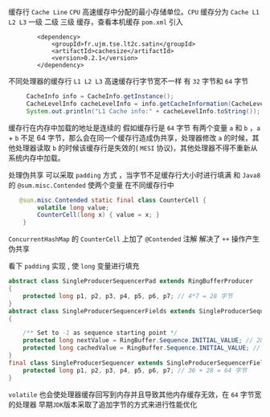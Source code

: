 缓存行 `Cache Line`  `CPU` 高速缓存中分配的最小存储单位。`CPU` 缓存分为 `Cache L1 L2 L3` 一级 二级 三级 缓存，查看本机缓存
`pom.xml` 引入
```
        <dependency>
            <groupId>fr.ujm.tse.lt2c.satin</groupId>
            <artifactId>cachesize</artifactId>
            <version>0.2.1</version>
        </dependency>
```
不同处理器的缓存行 `L1 L2 L3` 高速缓存行字节宽不一样 有 `32` 字节和 `64` 字节
``` java
     CacheInfo info = CacheInfo.getInstance();
     CacheLevelInfo cacheLevelInfo = info.getCacheInformation(CacheLevel.L1, CacheType.INSTRUCTION_CACHE);
     System.out.println("L1 Cache info:" + cacheLevelInfo.toString());
```
缓存行在内存中加载的地址是连续的 假如缓存行是 `64` 字节 有两个变量 `a` 和 `b` ，`a` + `b` 不足 64 字节，那么会在同一个缓存行造成伪共享，处理器修改 `a` 的时候，其他处理器读取 `b` 的时候该缓存行是失效的( `MESI` 协议)，其他处理器不得不重新从系统内存中加载。

处理伪共享 可以采取 `padding` 方式 ，当字节不足缓存行大小时进行填满  和 `Java8` 的 `@sum.misc.Contended` 使两个变量 在不同缓存行中

```java
   @sun.misc.Contended static final class CounterCell {
        volatile long value;
        CounterCell(long x) { value = x; }
    }
```
`ConcurrentHashMap` 的 `CounterCell` 上加了 `@Contended` 注解  解决了 `++` 操作产生伪共享

看下 `padding` 实现 , 使 `long` 变量进行填充

```java
abstract class SingleProducerSequencerPad extends RingBufferProducer
{
	protected long p1, p2, p3, p4, p5, p6, p7; // 4*7 = 28 字节
}
abstract class SingleProducerSequencerFields extends SingleProducerSequencerPad
{

	/** Set to -1 as sequence starting point */
	protected long nextValue = RingBuffer.Sequence.INITIAL_VALUE; // 28 + 4 = 32 字节
	protected long cachedValue = RingBuffer.Sequence.INITIAL_VALUE; // 32 + 4 = 36 字节
}
final class SingleProducerSequencer extends SingleProducerSequencerFields {
	protected long p1, p2, p3, p4, p5, p6, p7; // 36 + 28 = 64 字节
}
```
`volatile`  也会使处理器缓存回写到内存并且导致其他内存缓存无效，在 `64` 字节宽的处理器  早期`JDK`版本采取了追加字节的方式来进行性能优化







